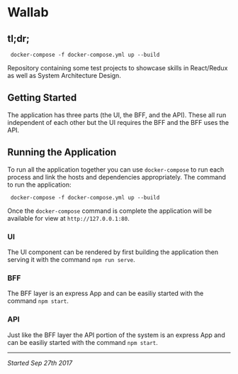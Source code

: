 # Wallab

## tl;dr;
```
 docker-compose -f docker-compose.yml up --build
```

Repository containing some test projects to showcase skills in React/Redux as well as System Architecture Design.

## Getting Started
The application has three parts (the UI, the BFF, and the API). These all run independent of each other but the UI requires the BFF and the BFF uses the API.

## Running the Application
To run all the application together you can use `docker-compose` to run each process and link the hosts and dependencies appropriately.
The command to run the application:
```
 docker-compose -f docker-compose.yml up --build
```
Once the `docker-compose` command is complete the application will be available for view at `http://127.0.0.1:80`.

### UI
The UI component can be rendered by first building the application then serving it with the command `npm run serve`.

### BFF
The BFF layer is an express App and can be easiliy started with the command `npm start`.

### API
Just like the BFF layer the API portion of the system is an express App and can be easiliy started with the command `npm start`.


****
_Started Sep 27th 2017_